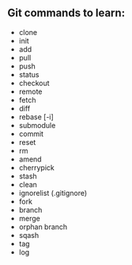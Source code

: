 ## Git commands to learn:
- clone
- init
- add
- pull
- push
- status
- checkout
- remote
- fetch
- diff
- rebase [-i]
- submodule
- commit
- reset
- rm
- amend
- cherrypick
- stash
- clean
- ignorelist (.gitignore)
- fork
- branch
- merge
- orphan branch
- sqash
- tag
- log

